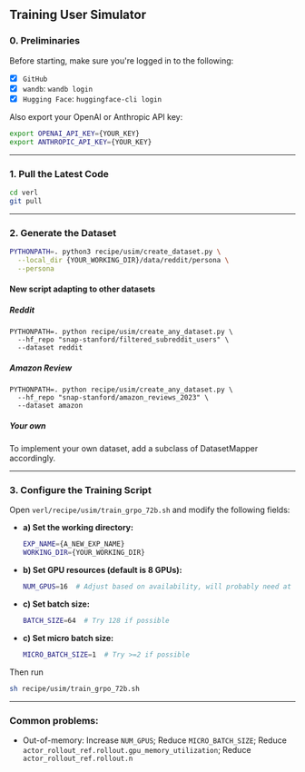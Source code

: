 ## Training User Simulator

### 0. Preliminaries
Before starting, make sure you're logged in to the following:

- [x] `GitHub`
- [x] `wandb`: `wandb login`
- [x] `Hugging Face`: `huggingface-cli login`

Also export your OpenAI or Anthropic API key:

```bash
export OPENAI_API_KEY={YOUR_KEY}
export ANTHROPIC_API_KEY={YOUR_KEY}
```

---

### 1. Pull the Latest Code

```bash
cd verl
git pull
```

---

### 2. Generate the Dataset

```bash
PYTHONPATH=. python3 recipe/usim/create_dataset.py \
  --local_dir {YOUR_WORKING_DIR}/data/reddit/persona \
  --persona
```

#### New script adapting to other datasets

##### Reddit
```shell
PYTHONPATH=. python recipe/usim/create_any_dataset.py \
  --hf_repo "snap-stanford/filtered_subreddit_users" \
  --dataset reddit
```

##### Amazon Review
```shell
PYTHONPATH=. python recipe/usim/create_any_dataset.py \
  --hf_repo "snap-stanford/amazon_reviews_2023" \
  --dataset amazon
```

##### Your own

To implement your own dataset, add a subclass of DatasetMapper accordingly.

---

### 3. Configure the Training Script

Open `verl/recipe/usim/train_grpo_72b.sh` and modify the following fields:

- **a) Set the working directory:**

  ```bash
  EXP_NAME={A_NEW_EXP_NAME}
  WORKING_DIR={YOUR_WORKING_DIR}
  ```

- **b) Set GPU resources (default is 8 GPUs):**

  ```bash
  NUM_GPUS=16  # Adjust based on availability, will probably need at least 16 to train a 72B model
  ```

- **c) Set batch size:**
  ```bash
  BATCH_SIZE=64  # Try 128 if possible
  ```

- **c) Set micro batch size:**

  ```bash
  MICRO_BATCH_SIZE=1  # Try >=2 if possible
  ```

Then run 
```bash
sh recipe/usim/train_grpo_72b.sh
```

---

### Common problems:
- Out-of-memory: Increase `NUM_GPUS`; Reduce `MICRO_BATCH_SIZE`; Reduce `actor_rollout_ref.rollout.gpu_memory_utilization`; Reduce ` actor_rollout_ref.rollout.n`
